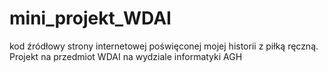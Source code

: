 # mini_projekt_WDAI
kod źródłowy strony internetowej poświęconej mojej historii z piłką ręczną. Projekt na przedmiot WDAI na wydziale informatyki AGH
